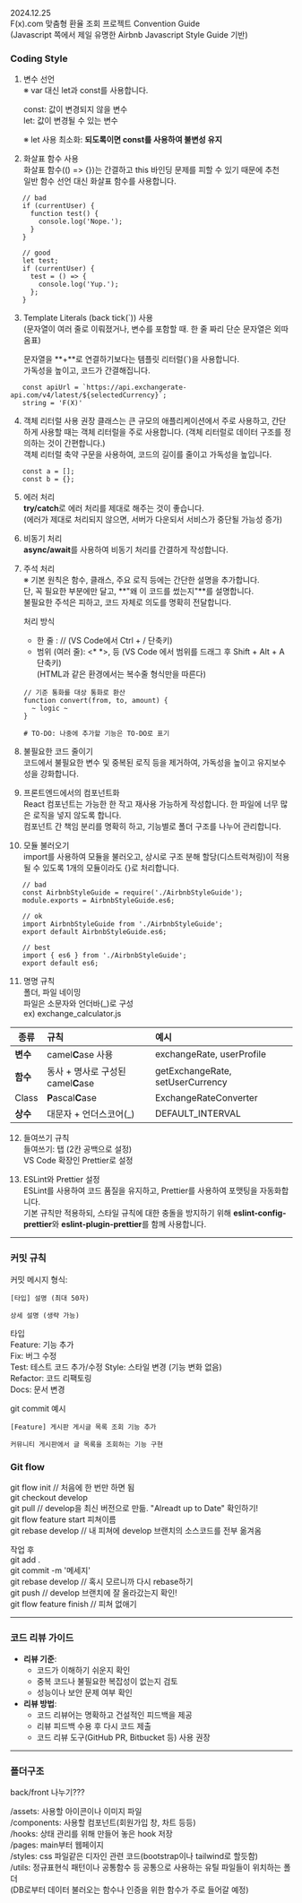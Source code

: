 2024.12.25  
F(x).com 맞춤형 환율 조회 프로젝트 Convention Guide  
(Javascript 쪽에서 제일 유명한 Airbnb Javascript Style Guide 기반)  
  
  
### Coding Style  
  
1. 변수 선언  
   ※ var 대신 let과 const를 사용합니다.  
  
   const: 값이 변경되지 않을 변수  
   let: 값이 변경될 수 있는 변수  
  
   ※ let 사용 최소화: **되도록이면 const를 사용하여 불변성 유지**  
  
2. 화살표 함수 사용  
   화살표 함수(() => {})는 간결하고 this 바인딩 문제를 피할 수 있기 때문에 추천  
   일반 함수 선언 대신 화살표 함수를 사용합니다.  
  
```  
   // bad  
   if (currentUser) {  
     function test() {  
       console.log('Nope.');  
     }  
   }
  
   // good  
   let test;  
   if (currentUser) {  
     test = () => {  
       console.log('Yup.');  
     };  
   }  
```  
  
3. Template Literals (back tick(`)) 사용  
   (문자열이 여러 줄로 이뤄졌거나, 변수를 포함할 때. 한 줄 짜리 단순 문자열은 외따옴표)  
  
   문자열을 **+**로 연결하기보다는 템플릿 리터럴(`)을 사용합니다.  
   가독성을 높이고, 코드가 간결해집니다.  

```
   const apiUrl = `https://api.exchangerate-api.com/v4/latest/${selectedCurrency}`;  
   string = 'F(X)'  
```  

4. 객체 리터럴 사용 권장
   클래스는 큰 규모의 애플리케이션에서 주로 사용하고, 간단하게 사용할 때는 객체 리터럴을 주로 사용합니다.
   (객체 리터럴로 데이터 구조를 정의하는 것이 간편합니다.)  
   객체 리터럴 축약 구문을 사용하여, 코드의 길이를 줄이고 가독성을 높입니다.  
```
   const a = [];
   const b = {};
```
  
5. 에러 처리  
   **try/catch**로 에러 처리를 제대로 해주는 것이 좋습니다.  
   (에러가 제대로 처리되지 않으면, 서버가 다운되서 서비스가 중단될 가능성 증가)  
  
6. 비동기 처리  
   **async/await**를 사용하여 비동기 처리를 간결하게 작성합니다.
  
7. 주석 처리  
   ※ 기본 원칙은 함수, 클래스, 주요 로직 등에는 간단한 설명을 추가합니다.  
   단, 꼭 필요한 부분에만 달고, **"왜 이 코드를 썼는지"**를 설명합니다.  
   불필요한 주석은 피하고, 코드 자체로 의도를 명확히 전달합니다.  
  
   처리 방식  
   * 한 줄 : // (VS Code에서 Ctrl + / 단축키)  
   * 범위 (여러 줄): <* *>, <!-- --> 등 (VS Code 에서 범위를 드래그 후 Shift + Alt + A 단축키)  
   (HTML과 같은 환경에서는 복수줄 형식만을 따른다)  
  
   ```
   // 기준 통화를 대상 통화로 환산
   function convert(from, to, amount) {
     ~ logic ~
   }

   # TO-DO: 나중에 추가할 기능은 TO-DO로 표기
   ```
  
8. 불필요한 코드 줄이기  
   코드에서 불필요한 변수 및 중복된 로직 등을 제거하여, 가독성을 높이고 유지보수성을 강화합니다.  
  
9. 프론트엔드에서의 컴포넌트화  
   React 컴포넌트는 가능한 한 작고 재사용 가능하게 작성합니다. 한 파일에 너무 많은 로직을 넣지 않도록 합니다.  
   컴포넌트 간 책임 분리를 명확히 하고, 기능별로 폴더 구조를 나누어 관리합니다.  
  
10. 모듈 불러오기  
   import를 사용하여 모듈을 불러오고, 상시로 구조 분해 할당(디스트럭쳐링)이 적용될 수 있도록 1개의 모듈이라도 {}로 처리합니다.  
  
```
   // bad  
   const AirbnbStyleGuide = require('./AirbnbStyleGuide');  
   module.exports = AirbnbStyleGuide.es6;  
  
   // ok  
   import AirbnbStyleGuide from './AirbnbStyleGuide';  
   export default AirbnbStyleGuide.es6;  
  
   // best  
   import { es6 } from './AirbnbStyleGuide';  
   export default es6;  
```
  
11. 명명 규칙  
   폴더, 파일 네이밍  
   파일은 소문자와 언더바(_)로 구성  
   ex) exchange_calculator.js
  
|종류|규칙|예시|
|---|:---|:---|
|**변수**|camel**C**ase 사용| exchangeRate, userProfile|
|**함수**|동사 + 명사로 구성된 camel**C**ase|getExchangeRate, setUserCurrency|
|Class|**P**ascal**C**ase|ExchangeRateConverter|
|**상수**|대문자 + 언더스코어(_)|DEFAULT_INTERVAL|

12. 들여쓰기 규칙  
   들여쓰기: 탭 (2칸 공백으로 설정)  
   VS Code 확장인 Prettier로 설정  
    
13. ESLint와 Prettier 설정  
   ESLint를 사용하여 코드 품질을 유지하고, Prettier를 사용하여 포맷팅을 자동화합니다.  
   기본 규칙만 적용하되, 스타일 규칙에 대한 충돌을 방지하기 위해 **eslint-config-prettier**와 **eslint-plugin-prettier**를 함께 사용합니다.  

  
***  
  
### 커밋 규칙  
  
   커밋 메시지 형식:  
   ```  
   [타입] 설명 (최대 50자)

   상세 설명 (생략 가능)  
   ```  
  
   타입  
   Feature: 기능 추가  
   Fix: 버그 수정  
   Test: 테스트 코드 추가/수정
   Style: 스타일 변경 (기능 변화 없음)  
   Refactor: 코드 리팩토링  
   Docs: 문서 변경
  
   git commit 예시  
   ```  
   [Feature] 게시판 게시글 목록 조회 기능 추가

   커뮤니티 게시판에서 글 목록을 조회하는 기능 구현    
   ```  
  
  
### Git flow  
   git flow init // 처음에 한 번만 하면 됨  
   git checkout develop  
   git pull // develop을 최신 버전으로 만듦. "Alreadt up to Date" 확인하기!  
   git flow feature start 피쳐이름  
   git rebase develop // 내 피쳐에 develop 브랜치의 소스코드를 전부 옮겨옴  
  
   작업 후  
   git add .  
   git commit -m '메세지'  
   git rebase develop // 혹시 모르니까 다시 rebase하기  
   git push // develop 브랜치에 잘 올라갔는지 확인!  
   git flow feature finish // 피쳐 없애기  
  
***  
  
### 코드 리뷰 가이드
  
- **리뷰 기준**:  
   - 코드가 이해하기 쉬운지 확인  
   - 중복 코드나 불필요한 복잡성이 없는지 검토  
   - 성능이나 보안 문제 여부 확인  
- **리뷰 방법**:  
    - 코드 리뷰어는 명확하고 건설적인 피드백을 제공  
    - 리뷰 피드백 수용 후 다시 코드 제출  
    - 코드 리뷰 도구(GitHub PR, Bitbucket 등) 사용 권장  
  
***  
  
### 폴더구조  
   back/front 나누기???  
  
   /assets: 사용할 아이콘이나 이미지 파일  
   /components: 사용할 컴포넌트(회원가입 창, 차트 등등)  
   /hooks: 상태 관리를 위해 만들어 놓은 hook 저장  
   /pages: main부터 웹페이지  
   /styles: css 파일같은 디자인 관련 코드(bootstrap이나 tailwind로 할듯함)  
   /utils: 정규표현식 패턴이나 공통함수 등 공통으로 사용하는 유틸 파일들이 위치하는 폴더  
   (DB로부터 데이터 불러오는 함수나 인증을 위한 함수가 주로 들어갈 예정)  
